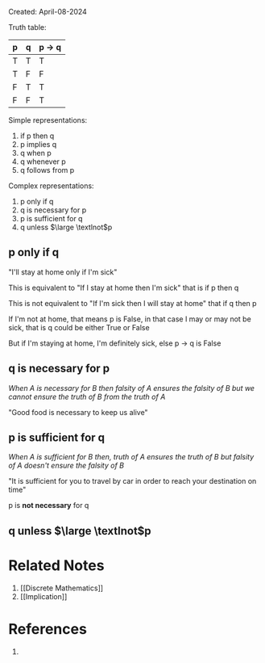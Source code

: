 Created: April-08-2024

Truth table:

| p   | q   | p $\longrightarrow$ q |
| --- | --- | --------------------- |
| T   | T   | T                     |
| T   | F   | F                     |
| F   | T   | T                     |
| F   | F   | T                     |
Simple representations:

1. if p then q
2. p implies q
3. q when p
4. q whenever p
5. q follows from p

Complex representations:

1. p only if q
2. q is necessary for p
3. p is sufficient for q
4. q unless $\large \textlnot$p
## p only if q

"I'll stay at home only if I'm sick"

This is equivalent to "If I stay at home then I'm sick" that is if p then q

This is not equivalent to "If I'm sick then I will stay at home" that if q then p

If I'm not at home, that means p is False, in that case I may or may not be sick, that is q could be either True or False

But if I'm staying at home, I'm definitely sick, else p $\longrightarrow$ q is False

## q is necessary for p

*When A is necessary for B then falsity of A ensures the falsity of B but we cannot ensure the truth of B from the truth of A*

"Good food is necessary to keep us alive"
## p is sufficient for q

*When A is sufficient for B then, truth of A ensures the truth of B but falsity of A doesn't ensure the falsity of B*

"It is sufficient for you to travel by car in order to reach your destination on time"

p is **not necessary** for q
## q unless $\large \textlnot$p


# Related Notes

1. [[Discrete Mathematics]]
2. [[Implication]]
# References

1. 